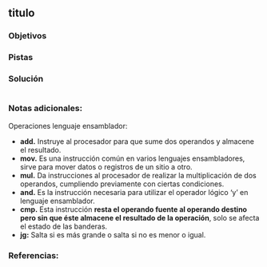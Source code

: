 ## titulo

### Objetivos 


### Pistas


### Solución 

``` bash

```

### Notas adicionales:

Operaciones lenguaje ensamblador:

- **add.** Instruye al procesador para que sume dos operandos y almacene el resultado.
- **mov.** Es una instrucción común en varios lenguajes ensambladores, sirve para mover datos o registros de un sitio a otro.
- **mul.** Da instrucciones al procesador de realizar la multiplicación de dos operandos, cumpliendo previamente con ciertas condiciones.
- **and.** Es la instrucción necesaria para utilizar el operador lógico ‘y’ en lenguaje ensamblador.
- **cmp.** Esta instrucción **resta el operando fuente al operando destino pero sin que éste almacene el resultado de la operación**, solo se afecta el estado de las banderas.
- **jg:** Salta si es más grande o salta si no es menor o igual.


### Referencias:
